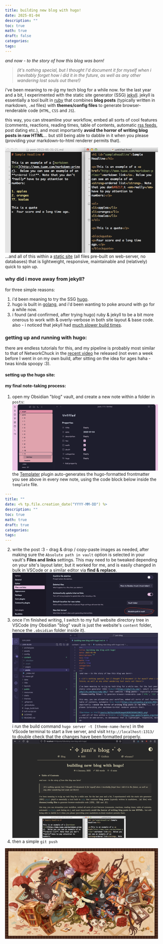 ```yaml
---
title: building new blog with hugo!
date: 2025-01-04
description: ""
toc: true
math: true
draft: false
categories: 
tags:
---
```

*and now - to the story of how this blog was born!*

> *(it's nothing special, but I thought I'd document it for myself when i inevitably forget how i did it in the future, as well as any other wandering lost souls out there!)*

i've been meaning to re-jig my tech blog for a while now. for the last year and a bit, I experimented with the static site generator (SSG) [jekyll](https://jekyllrb.com/). jekyll is essentially a tool built in [ruby](https://jekyllrb.com/docs/ruby-101/) that combines **blog posts** (typically written in markdown, `.md` files) with **themes/config files** to generate browser-renderable code (`HTML`, `CSS` and `JS`).

this way, you can streamline your workflow, embed all sorts of cool features (comments, reactions, reading times, table of contents, automatic [rss feeds](https://en.wikipedia.org/wiki/RSS), post dating etc.), and most importantly **avoid the horror of writing blog posts in raw HTML**... but still being able to dabble in it when you please (providing your markdown-to-html renderer permits that).

![markdown vs html](/posts/10/Pasted%20image%2020250104220631.png)
...and all of this within a [static site](https://www.geeksforgeeks.org/static-vs-dynamic-website/) (all files pre-built on web-server, no databases) that is lightweight, responsive, maintainable and (relatively) quick to spin up.

### why did i move away from jekyll?
for three simple reasons:
1. i'd been meaning to try the SSG [hugo](https://gohugo.io/).
2. hugo is built in [golang](https://go.dev/), and i'd been wanting to poke around with go for a while now.
3. i found (and confirmed, after trying hugo) ruby & jekyll to be a bit more onerous to work with & overly-verbose in both site layout & base code. also - i noticed that jekyll had [much slower build times](https://css-tricks.com/comparing-static-site-generator-build-times/).

### getting up and running with hugo:

there are endless tutorials for this, and my pipeline is probably most similar to that of NetworkChuck in the [recent video](https://www.youtube.com/watch?v=dnE7c0ELEH8&t=907s) he released (not even a week before I went in on my own build, after sitting on the idea for ages haha - twas kinda spoopy :3). 

#### setting up the hugo site: 


#### my final note-taking process:
1. open my Obsidian "blog" vault, and create a new note within a folder in `posts`:
   ![](/posts/10/Screenshot%202025-01-04%20at%2010.27.21%20pm.png)
   the [Templater](https://silentvoid13.github.io/Templater/introduction.html) plugin auto-generates the hugo-formatted frontmatter you see above in every new note, using the code block below inside the `template` file.
``` yaml
---
title: ""
date: <% tp.file.creation_date("YYYY-MM-DD") %>
description: ""
toc: true
math: true
draft: true
categories: 
tags:
---
```
2. write the post :3 - drag & drop / copy-paste images as needed, after making sure the `Absolute path in vault` option is selected in your vault's **Files and links** settings. This may need to be tweaked depending on your site's layout later, but it worked for me, and is easily changed in bulk in VSCode or a similar editor via **find & replace**.
   ![](/posts/10/Screenshot%202025-01-04%20at%2010.28.55%20pm.png)
3. once I'm finished writing, I switch to my full website directory tree in VSCode (my Obsidian "blog" vault is just the website's `content` folder, hence the `.obsidian` folder inside it). 
   ![](/posts/10/Screenshot%202025-01-04%20at%2010.33.17%20pm.png)
   i run the build command `hugo server -t [theme-name-here]` in the VScode terminal to start a live server, and visit `http://localhost:1313/` to double check that the changes have been formatted properly.
   ![](posts/10/Screenshot%202025-01-04%20at%2010.41.47%20pm.png)
4. then a simple `git push`


![](/posts/10/ib2.jpg)